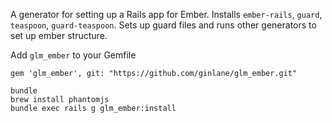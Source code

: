 A generator for setting up a Rails app for Ember. Installs `ember-rails`, `guard`, `teaspoon`, `guard-teaspoon`. Sets up guard files and runs other generators to set up ember structure.

Add `glm_ember` to your Gemfile

```
gem 'glm_ember', git: "https://github.com/ginlane/glm_ember.git"
```


```
bundle
brew install phantomjs
bundle exec rails g glm_ember:install
```
